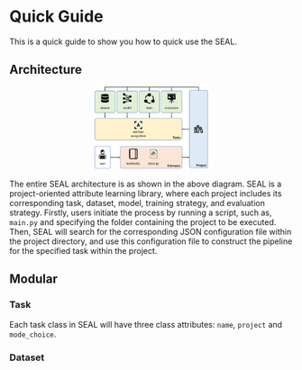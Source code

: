 # Quick Guide

This is a quick guide to show you how to quick use the SEAL.



## Architecture
<div align=center><img src="resource/arch.png" style="width:40%;height:auto;"></div>

The entire SEAL architecture is as shown in the above diagram. SEAL is a project-oriented attribute learning library, where each project includes its corresponding task, dataset, model, training strategy, and evaluation strategy. Firstly, users initiate the process by running a script, such as, `main.py` and specifying the folder containing the project to be executed. Then, SEAL will  search for the corresponding JSON configuration file within the project directory, and use this configuration file to construct the pipeline for the specified task within the project.


## Modular

### Task
Each task class in SEAL will have three class attributes: `name`, `project` and `mode_choice`.

### Dataset
